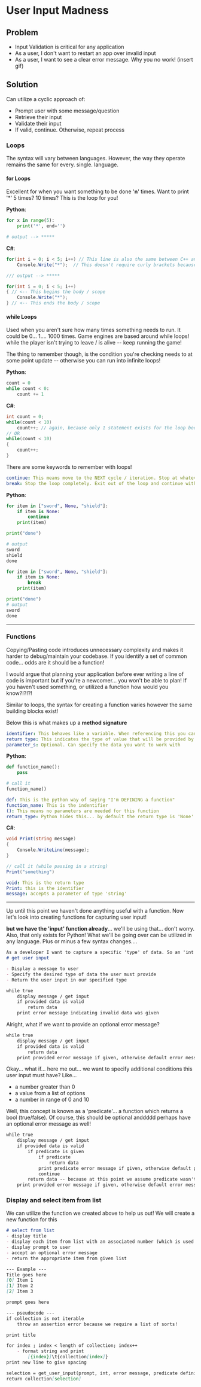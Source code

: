 # User Input Madness


## Problem
 - Input Validation is critical for any application
 - As a user, I don't want to restart an app over invalid input
 - As a user, I want to see a clear error message. Why you no work! (insert gif)

## Solution
Can utilize a cyclic approach of:

- Prompt user with some message/question
- Retrieve their input
- Validate their input
- If valid, continue. Otherwise, repeat process

### Loops

The syntax will vary between languages. However, the way they operate remains the same for every. single. language.

#### for Loops

Excellent for when you want something to be done '**n**' times. Want to print '*' 5 times? 10 times? This is the loop for you! 


**Python**:
```python
for x in range(5):
    print('*', end='')

# output --> *****
```

**C#**:
```csharp
for(int i = 0; i < 5; i++) // This line is also the same between C++ and Java!
    Console.Write("*");  // This doesn't require curly brackets because only 1 statement exists in the loop body

/// output --> *****

for(int i = 0; i < 5; i++)
{ // <-- This begins the body / scope
    Console.Write("*");
} // <-- This ends the body / scope
```

#### while Loops

Used when you aren't sure how many times something needs to run. It could be 0... 1.... 1000 times. Game engines are based around while loops! while the player isn't trying to leave / is alive -- keep running the game!

The thing to remember though, is the condition you're checking needs to at some point update -- otherwise you can run into infinite loops!

**Python**:
```python
count = 0
while count < 0:
    count += 1
```

**C#**:
```csharp
int count = 0;
while(count < 10)
    count++; // again, because only 1 statement exists for the loop body
// OR
while(count < 10)
{
    count++;
}
```

There are some keywords to remember with loops!

```yml
continue: This means move to the NEXT cycle / iteration. Stop at whatever line, and go back to the beginning of loop
break: Stop the loop completely. Exit out of the loop and continue with the next statement
```

**Python**:
```python
for item in ["sword", None, "shield"]:
    if item is None:
        continue
    print(item)

print("done")

# output
sword
shield
done
```

```python
for item in ["sword", None, "shield"]:
    if item is None:
        break
    print(item)

print("done")
# output
sword
done
```



----

### Functions
Copying/Pasting code introduces unnecessary complexity and makes it harder to debug/maintain your codebase. If you identify a set of common code... odds are it should be a function!

I would argue that planning your application before ever writing a line of code is important but if you're a newcomer... you won't be able to plan! If you haven't used something, or utilized a function how would you know?!?!?!

Similar to loops, the syntax for creating a function varies however the same building blocks exist!

Below this is what makes up a **method signature**
```yaml
identifier: This behaves like a variable. When referencing this you can invoke / call the method!
return type: This indicates the type of value that will be provided by this method. (void if nothing)
parameter_s: Optional. Can specify the data you want to work with
```

**Python**:
```python
def function_name():
    pass

# call it 
function_name()
```
```yaml
def: This is the python way of saying "I'm DEFINING a function"
function_name: This is the indentifier
(): This means no parameters are needed for this function
return_type: Python hides this... by default the return type is 'None' aka 'void' meaning "I don't return anything"
```

**C#**:
```csharp
void Print(string message)
{
    Console.WriteLine(message);
}

// call it (while passing in a string)
Print("something")
```
```yaml
void: This is the return type
Print: this is the identifier
message: accepts a parameter of type 'string'
```

----

Up until this point we haven't done anything useful with a function. Now let's look into creating functions for capturing user input!

**but we have the 'input' function already**... we'll be using that... don't worry. Also, that only exists for Python! What we'll be going over can be utilized in any language. Plus or minus a few syntax changes....

```md
As a developer I want to capture a specific 'type' of data. So an 'int', 'float', etc
# get user input

- Display a message to user
- Specify the desired type of data the user must provide
- Return the user input in our specified type

while true
    display message / get input
    if provided data is valid
        return data
    print error message indicating invalid data was given
```


Alright, what if we want to provide an optional error message?
```md
while true
    display message / get input
    if provided data is valid
        return data
    print provided error message if given, otherwise default error message
```

Okay... what if... here me out... we want to specify additional conditions this user input must have? Like...
- a number greater than 0
- a value from a list of options
- a number in range of 0 and 10

Well, this concept is known as a 'predicate'... a function which returns a bool (true/false). Of course, this should be optional anddddd perhaps have an optional error message as well!

```md
while true
    display message / get input
    if provided data is valid
        if predicate is given
            if predicate
                return data
            print predicate error message if given, otherwise default predicate error message
            continue
        return data -- because at this point we assume predicate wasn't given
    print provided error message if given, otherwise default error message
```

### Display and select item from list
We can utilize the function we created above to help us out! We will create a new function for this

```md
# select from list
- display title
- display each item from list with an associated number (which is used for selection purposes)
- display prompt to user
- accept an optional error message
- return the appropriate item from given list

--- Example ---
Title goes here
[0] Item 1
[1] Item 2
[2] Item 3

prompt goes here

--- pseudocode ---
if collection is not iterable
    throw an assertion error because we require a list of sorts!

print title

for index ; index < length of collection; index++
    - format string and print
        [{index}]\t{collection[index]}
print new line to give spacing

selection = get_user_input(prompt, int, error message, predicate defining range of 0 and length)
return collection[selection]

```
